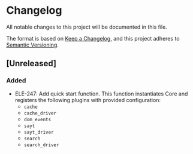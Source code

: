 # Changelog
All notable changes to this project will be documented in this file.

The format is based on [Keep a Changelog](https://keepachangelog.com/en/1.0.0/),
and this project adheres to [Semantic Versioning](https://semver.org/spec/v2.0.0.html).

## [Unreleased]
### Added
- ELE-247: Add quick start function. This function instantiates Core
  and registers the following plugins with provided configuration:
  - `cache`
  - `cache_driver`
  - `dom_events`
  - `sayt`
  - `sayt_driver`
  - `search`
  - `search_driver`
